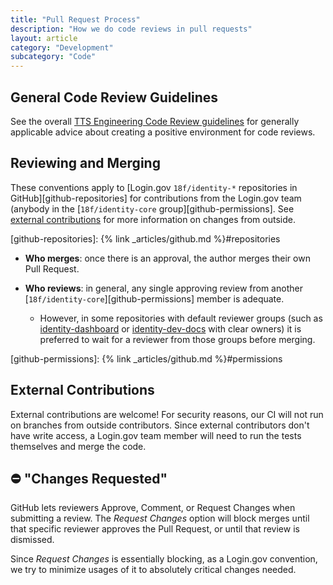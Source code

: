 ```yaml
---
title: "Pull Request Process"
description: "How we do code reviews in pull requests"
layout: article
category: "Development"
subcategory: "Code"
---
```


## General Code Review Guidelines

See the overall [TTS Engineering Code Review guidelines](https://engineering.18f.gov/code-review/) for
generally applicable advice about creating a positive environment for code reviews.

## Reviewing and Merging

These conventions apply to [Login.gov `18f/identity-*` repositories in GitHub][github-repositories]
for contributions from the Login.gov team (anybody in the
[`18f/identity-core` group][github-permissions]. See
[external contributions](#external-contributions) for more information on
changes from outside.

[github-repositories]: {% link _articles/github.md %}#repositories

- **Who merges**: once there is an approval, the author merges their own Pull
  Request.

- **Who reviews**: in general, any single approving review from another
  [`18f/identity-core`][github-permissions] member is adequate.

  - However, in some repositories with default reviewer groups
    (such as [identity-dashboard](https://github.com/18f/identity-dashboard) or
    [identity-dev-docs](https://github.com/18f/identity-dev-docs) with clear
    owners) it is preferred to wait for a reviewer from those groups before
    merging.

[github-permissions]: {% link _articles/github.md %}#permissions

## External Contributions

External contributions are welcome! For security reasons, our CI will not run on
branches from outside contributors. Since external contributors don't have write
access, a Login.gov team member will need to run the tests themselves and
merge the code.

## ⛔️ "Changes Requested"

GitHub lets reviewers Approve, Comment, or Request Changes when submitting a review.
The *Request Changes* option will block merges until that specific reviewer approves the
Pull Request, or until that review is dismissed.

Since *Request Changes* is essentially blocking, as a Login.gov convention, we try to
minimize usages of it to absolutely critical changes needed.


